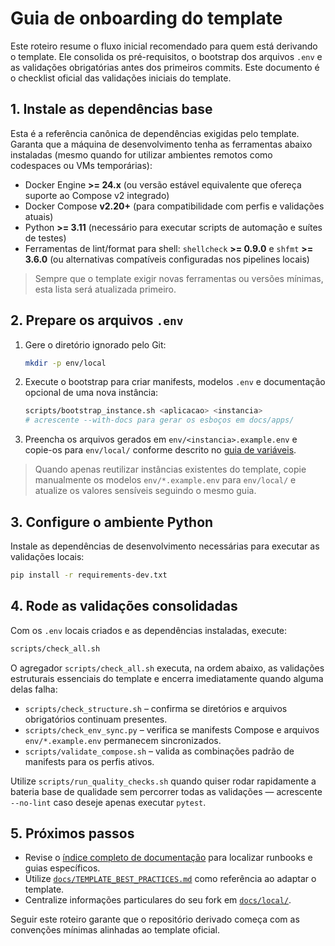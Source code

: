 # Guia de onboarding do template

Este roteiro resume o fluxo inicial recomendado para quem está derivando o template. Ele consolida os pré-requisitos, o bootstrap dos arquivos `.env` e as validações obrigatórias antes dos primeiros commits. Este documento é o checklist oficial das validações iniciais do template.

## 1. Instale as dependências base

Esta é a referência canônica de dependências exigidas pelo template. Garanta que a máquina de desenvolvimento tenha as
ferramentas abaixo instaladas (mesmo quando for utilizar ambientes remotos como codespaces ou VMs temporárias):

- Docker Engine **>= 24.x** (ou versão estável equivalente que ofereça suporte ao Compose v2 integrado)
- Docker Compose **v2.20+** (para compatibilidade com perfis e validações atuais)
- Python **>= 3.11** (necessário para executar scripts de automação e suítes de testes)
- Ferramentas de lint/format para shell: `shellcheck` **>= 0.9.0** e `shfmt` **>= 3.6.0** (ou alternativas compatíveis configuradas
  nos pipelines locais)

> Sempre que o template exigir novas ferramentas ou versões mínimas, esta lista será atualizada primeiro.

## 2. Prepare os arquivos `.env`

1. Gere o diretório ignorado pelo Git:
   ```bash
   mkdir -p env/local
   ```
2. Execute o bootstrap para criar manifests, modelos `.env` e documentação opcional de uma nova instância:
   ```bash
   scripts/bootstrap_instance.sh <aplicacao> <instancia>
   # acrescente --with-docs para gerar os esboços em docs/apps/
   ```
3. Preencha os arquivos gerados em `env/<instancia>.example.env` e copie-os para `env/local/` conforme descrito no [guia de variáveis](../env/README.md#como-gerar-arquivos-locais).

> Quando apenas reutilizar instâncias existentes do template, copie manualmente os modelos `env/*.example.env` para `env/local/` e atualize os valores sensíveis seguindo o mesmo guia.

## 3. Configure o ambiente Python

Instale as dependências de desenvolvimento necessárias para executar as validações locais:

```bash
pip install -r requirements-dev.txt
```

## 4. Rode as validações consolidadas

Com os `.env` locais criados e as dependências instaladas, execute:

```bash
scripts/check_all.sh
```

O agregador `scripts/check_all.sh` executa, na ordem abaixo, as validações estruturais essenciais do template e encerra imediatamente quando alguma delas falha:

- `scripts/check_structure.sh` – confirma se diretórios e arquivos obrigatórios continuam presentes.
- `scripts/check_env_sync.py` – verifica se manifests Compose e arquivos `env/*.example.env` permanecem sincronizados.
- `scripts/validate_compose.sh` – valida as combinações padrão de manifests para os perfis ativos.

Utilize `scripts/run_quality_checks.sh` quando quiser rodar rapidamente a bateria base de qualidade sem percorrer todas as validações — acrescente `--no-lint` caso deseje apenas executar `pytest`.

## 5. Próximos passos

- Revise o [índice completo de documentação](./README.md) para localizar runbooks e guias específicos.
- Utilize [`docs/TEMPLATE_BEST_PRACTICES.md`](./TEMPLATE_BEST_PRACTICES.md) como referência ao adaptar o template.
- Centralize informações particulares do seu fork em [`docs/local/`](./local/README.md).

Seguir este roteiro garante que o repositório derivado começa com as convenções mínimas alinhadas ao template oficial.
